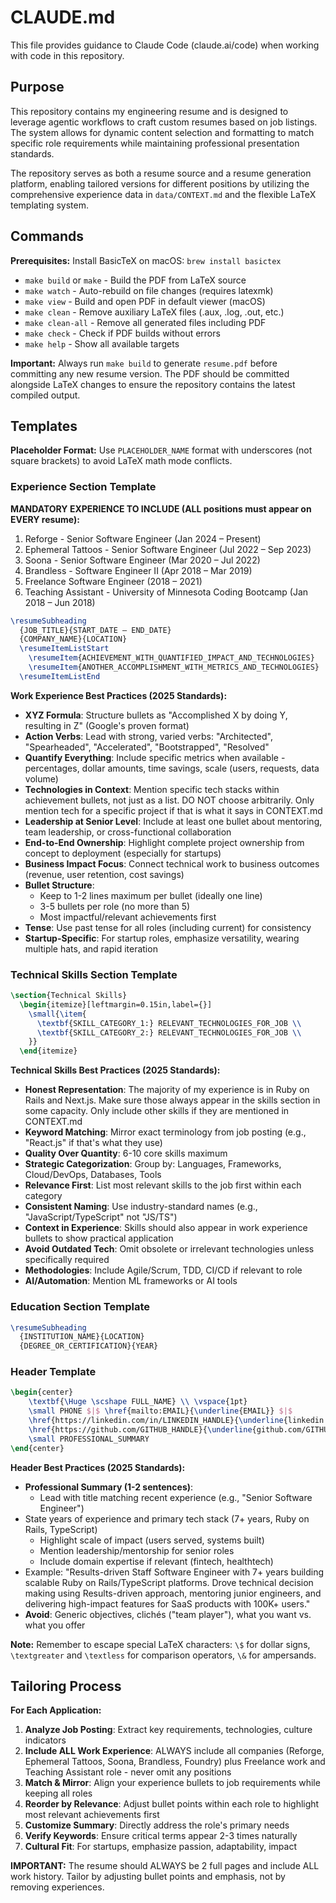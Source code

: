 # CLAUDE.md

This file provides guidance to Claude Code (claude.ai/code) when working with code in this repository.

## Purpose

This repository contains my engineering resume and is designed to leverage agentic workflows to craft custom resumes based on job listings. The system allows for dynamic content selection and formatting to match specific role requirements while maintaining professional presentation standards.

The repository serves as both a resume source and a resume generation platform, enabling tailored versions for different positions by utilizing the comprehensive experience data in `data/CONTEXT.md` and the flexible LaTeX templating system.

## Commands

**Prerequisites:** Install BasicTeX on macOS: `brew install basictex`

- `make build` or `make` - Build the PDF from LaTeX source
- `make watch` - Auto-rebuild on file changes (requires latexmk)
- `make view` - Build and open PDF in default viewer (macOS)
- `make clean` - Remove auxiliary LaTeX files (.aux, .log, .out, etc.)
- `make clean-all` - Remove all generated files including PDF
- `make check` - Check if PDF builds without errors
- `make help` - Show all available targets

**Important:** Always run `make build` to generate `resume.pdf` before committing any new resume version. The PDF should be committed alongside LaTeX changes to ensure the repository contains the latest compiled output.

## Templates

**Placeholder Format:** Use `PLACEHOLDER_NAME` format with underscores (not square brackets) to avoid LaTeX math mode conflicts.

### Experience Section Template

**MANDATORY EXPERIENCE TO INCLUDE (ALL positions must appear on EVERY resume):**
1. Reforge - Senior Software Engineer (Jan 2024 – Present)
2. Ephemeral Tattoos - Senior Software Engineer (Jul 2022 – Sep 2023)
3. Soona - Senior Software Engineer (Mar 2020 – Jul 2022)
4. Brandless - Software Engineer II (Apr 2018 – Mar 2019)
8. Freelance Software Engineer (2018 – 2021)
9. Teaching Assistant - University of Minnesota Coding Bootcamp (Jan 2018 – Jun 2018)

```latex
\resumeSubheading
  {JOB_TITLE}{START_DATE – END_DATE}
  {COMPANY_NAME}{LOCATION}
  \resumeItemListStart
    \resumeItem{ACHIEVEMENT_WITH_QUANTIFIED_IMPACT_AND_TECHNOLOGIES}
    \resumeItem{ANOTHER_ACCOMPLISHMENT_WITH_METRICS_AND_TECHNOLOGIES}
  \resumeItemListEnd
```

**Work Experience Best Practices (2025 Standards):**
- **XYZ Formula**: Structure bullets as "Accomplished X by doing Y, resulting in Z" (Google's proven format)
- **Action Verbs**: Lead with strong, varied verbs: "Architected", "Spearheaded", "Accelerated", "Bootstrapped", "Resolved"
- **Quantify Everything**: Include specific metrics when available - percentages, dollar amounts, time savings, scale (users, requests, data volume)
- **Technologies in Context**: Mention specific tech stacks within achievement bullets, not just as a list. DO NOT choose arbitrarily. Only mention tech for a specific project if that is what it says in CONTEXT.md
- **Leadership at Senior Level**: Include at least one bullet about mentoring, team leadership, or cross-functional collaboration
- **End-to-End Ownership**: Highlight complete project ownership from concept to deployment (especially for startups)
- **Business Impact Focus**: Connect technical work to business outcomes (revenue, user retention, cost savings)
- **Bullet Structure**:
  - Keep to 1-2 lines maximum per bullet (ideally one line)
  - 3-5 bullets per role (no more than 5)
  - Most impactful/relevant achievements first
- **Tense**: Use past tense for all roles (including current) for consistency
- **Startup-Specific**: For startup roles, emphasize versatility, wearing multiple hats, and rapid iteration

### Technical Skills Section Template
```latex
\section{Technical Skills}
  \begin{itemize}[leftmargin=0.15in,label={}]
    \small{\item{
      \textbf{SKILL_CATEGORY_1:} RELEVANT_TECHNOLOGIES_FOR_JOB \\
      \textbf{SKILL_CATEGORY_2:} RELEVANT_TECHNOLOGIES_FOR_JOB \\
    }}
  \end{itemize}
```

**Technical Skills Best Practices (2025 Standards):**
- **Honest Representation**: The majority of my experience is in Ruby on Rails and Next.js. Make sure those always appear in the skills section in some capacity. Only include other skills if they are mentioned in CONTEXT.md
- **Keyword Matching**: Mirror exact terminology from job posting (e.g., "React.js" if that's what they use)
- **Quality Over Quantity**: 6-10 core skills maximum
- **Strategic Categorization**: Group by: Languages, Frameworks, Cloud/DevOps, Databases, Tools
- **Relevance First**: List most relevant skills to the job first within each category
- **Consistent Naming**: Use industry-standard names (e.g., "JavaScript/TypeScript" not "JS/TS")
- **Context in Experience**: Skills should also appear in work experience bullets to show practical application
- **Avoid Outdated Tech**: Omit obsolete or irrelevant technologies unless specifically required
- **Methodologies**: Include Agile/Scrum, TDD, CI/CD if relevant to role
- **AI/Automation**: Mention ML frameworks or AI tools

### Education Section Template
```latex
\resumeSubheading
  {INSTITUTION_NAME}{LOCATION}
  {DEGREE_OR_CERTIFICATION}{YEAR}
```

### Header Template
```latex
\begin{center}
    \textbf{\Huge \scshape FULL_NAME} \\ \vspace{1pt}
    \small PHONE $|$ \href{mailto:EMAIL}{\underline{EMAIL}} $|$
    \href{https://linkedin.com/in/LINKEDIN_HANDLE}{\underline{linkedin.com/in/LINKEDIN_HANDLE}} $|$
    \href{https://github.com/GITHUB_HANDLE}{\underline{github.com/GITHUB_HANDLE}} \\ \vspace{16pt}
    \small PROFESSIONAL_SUMMARY
\end{center}
```

**Header Best Practices (2025 Standards):**
- **Professional Summary (1-2 sentences)**:
  - Lead with title matching recent experience (e.g., "Senior Software Engineer")
- State years of experience and primary tech stack (7+ years, Ruby on Rails, TypeScript)
  - Highlight scale of impact (users served, systems built)
  - Mention leadership/mentorship for senior roles
  - Include domain expertise if relevant (fintech, healthtech)
- Example: "Results-driven Staff Software Engineer with 7+ years building scalable Ruby on Rails/TypeScript platforms. Drove technical decision making using Results-driven approach, mentoring junior engineers, and delivering high-impact features for SaaS products with 100K+ users."
- **Avoid**: Generic objectives, clichés ("team player"), what you want vs. what you offer

**Note:** Remember to escape special LaTeX characters: `\$` for dollar signs, `\textgreater` and `\textless` for comparison operators, `\&` for ampersands.

## Tailoring Process

**For Each Application:**
1. **Analyze Job Posting**: Extract key requirements, technologies, culture indicators
2. **Include ALL Work Experience**: ALWAYS include all companies (Reforge, Ephemeral Tattoos, Soona, Brandless, Foundry) plus Freelance work and Teaching Assistant role - never omit any positions
3. **Match & Mirror**: Align your experience bullets to job requirements while keeping all roles
4. **Reorder by Relevance**: Adjust bullet points within each role to highlight most relevant achievements first
5. **Customize Summary**: Directly address the role's primary needs
6. **Verify Keywords**: Ensure critical terms appear 2-3 times naturally
7. **Cultural Fit**: For startups, emphasize passion, adaptability, impact

**IMPORTANT:** The resume should ALWAYS be 2 full pages and include ALL work history. Tailor by adjusting bullet points and emphasis, not by removing experiences.
